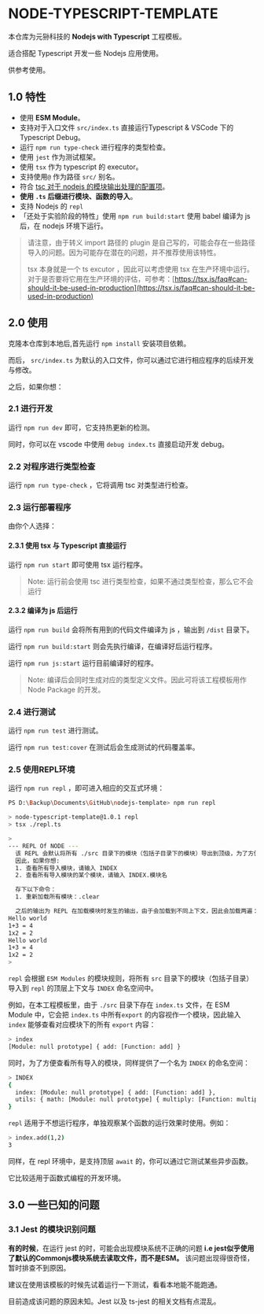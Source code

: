 # NODE-TYPESCRIPT-TEMPLATE

本仓库为元狲科技的 **Nodejs with Typescript** 工程模板。

适合搭配 Typescript 开发一些 Nodejs 应用使用。

供参考使用。

## 1.0 特性
- 使用 **ESM Module**。
- 支持对于入口文件 `src/index.ts` 直接运行Typescript & VSCode 下的 Typescript Debug。
- 运行 `npm run type-check` 进行程序的类型检查。
- 使用 `jest` 作为测试框架。
- 使用 `tsx` 作为 typescript 的 executor。
- 支持使用`@` 作为路径 `src/` 别名。
- 符合 [tsc 对于 nodejs 的模块输出处理的配置项](https://www.typescriptlang.org/docs/handbook/modules/theory.html#the-module-output-format)。
- **使用 `.ts` 后缀进行模块、函数的导入**。
- 支持 Nodejs 的 `repl` 
- 「还处于实验阶段的特性」使用 `npm run build:start` 使用 babel 编译为 js 后，在 nodejs 环境下运行。

> 请注意，由于转义 import 路径的 plugin 是自己写的，可能会存在一些路径导入的问题。因为可能存在潜在的问题，并不推荐使用该特性。
>
>
> tsx 本身就是一个 ts excutor ，因此可以考虑使用 tsx 在生产环境中运行。对于是否要将它用在生产环境的评估，可参考：[https://tsx.is/faq#can-should-it-be-used-in-production](https://tsx.is/faq#can-should-it-be-used-in-production)

## 2.0 使用

克隆本仓库到本地后,首先运行 `npm install` 安装项目依赖。

而后， `src/index.ts` 为默认的入口文件，你可以通过它进行相应程序的后续开发与修改。

之后，如果你想：

### 2.1 进行开发

运行 `npm run dev` 即可，它支持热更新的检测。

同时，你可以在 vscode 中使用 `debug index.ts` 直接启动开发 debug。

### 2.2 对程序进行类型检查

运行 `npm run type-check` ，它将调用 tsc 对类型进行检查。

### 2.3 运行部署程序

由你个人选择：

#### 2.3.1 使用 tsx 与 Typescript 直接运行

运行 `npm run start` 即可使用 tsx 运行程序。

> Note: 运行前会使用 tsc 进行类型检查，如果不通过类型检查，那么它不会运行

#### 2.3.2 编译为 js 后运行

运行 `npm run build` 会将所有用到的代码文件编译为 js ，输出到 `/dist` 目录下。

运行 `npm run build:start` 则会先执行编译，在编译好后运行程序。

运行 `npm run js:start` 运行目前编译好的程序。

> Note: 编译后会同时生成对应的类型定义文件。因此可将该工程模板用作 Node Package 的开发。

### 2.4 进行测试

运行 `npm run test` 进行测试。

运行 `npm run test:cover` 在测试后会生成测试的代码覆盖率。 

### 2.5 使用REPL环境

运行 `npm run repl` ，即可进入相应的交互式环境：

```bash
PS D:\Backup\Documents\GitHub\nodejs-template> npm run repl

> node-typescript-template@1.0.1 repl
> tsx ./repl.ts

>
--- REPL Of NODE ---
  该 REPL 会默认将所有 ./src 目录下的模块（包括子目录下的模块）导出到顶级，为了方便索引查看会将所有模块同时放在 INDEX 命名空间下
  因此，如果你想:
  1. 查看所有导入模块，请输入 INDEX
  2. 查看所有导入模块的某个模块，请输入 INDEX.模块名

  存下以下命令：
  1. 重新加载所有模块：.clear

  之后的输出为 REPL 在加载模块时发生的输出，由于会加载到不同上下文，因此会加载两遍：
Hello world
1+3 = 4
1x2 = 2
Hello world
1+3 = 4
1x2 = 2
>
```

`repl` 会根据 `ESM Modules` 的模块规则，将所有 `src` 目录下的模块（包括子目录）导入到 `repl` 的顶层上下文与 `INDEX` 命名空间中。

例如，在本工程模板里，由于 `./src` 目录下存在 `index.ts` 文件，在 ESM Module 中，它会把 `index.ts` 中所有`export` 的内容视作一个模块，因此输入 `index` 能够查看对应模块下的所有 `export` 内容：

```bash
> index
[Module: null prototype] { add: [Function: add] }
```

同时，为了方便查看所有导入的模块，同样提供了一个名为 `INDEX` 的命名空间：

```bash
> INDEX
{
  index: [Module: null prototype] { add: [Function: add] },
  utils: { math: [Module: null prototype] { multiply: [Function: multiply] } }
}
```

`repl` 适用于不想运行程序，单独观察某个函数的运行效果时使用。例如：

```bash
> index.add(1,2)
3
```

同样，在 repl 环境中，是支持顶层 `await` 的，你可以通过它测试某些异步函数。

它比较适用于函数式编程的开发环境。

## 3.0 一些已知的问题

### 3.1 Jest 的模块识别问题

**有的时候**，在运行 jest 的时，可能会出现模块系统不正确的问题 **i.e jest似乎使用了默认的Commonjs模块系统去读取文件，而不是ESM。** 该问题出现得很奇怪，暂时排查不到原因。

建议在使用该模板的时候先试着运行一下测试，看看本地能不能跑通。

目前造成该问题的原因未知。Jest 以及 ts-jest 的相关文档有点混乱。



